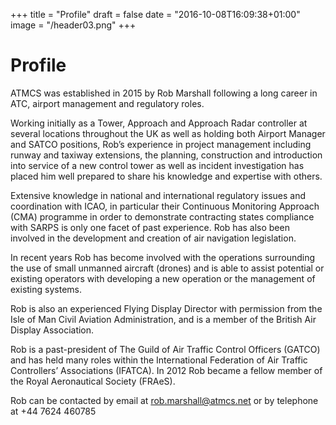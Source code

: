 +++
title = "Profile"
draft = false
date = "2016-10-08T16:09:38+01:00"
image = "/header03.png"
+++

# Profile

ATMCS was established in 2015 by Rob Marshall following a long career in ATC, airport management and regulatory roles.

Working initially as a Tower, Approach and Approach Radar controller at several locations throughout the UK as well as holding both Airport Manager and SATCO positions, Rob&#8217;s experience in project management including runway and taxiway extensions, the planning, construction and introduction into service of a new control tower as well as incident investigation has placed him well prepared to share his knowledge and expertise with others.

Extensive knowledge in national and international regulatory issues and coordination with ICAO, in particular their Continuous Monitoring Approach (CMA) programme in order to demonstrate contracting states compliance with SARPS is only one facet of past experience. Rob has also been involved in the development and creation of air navigation legislation.

In recent years Rob has become involved with the operations surrounding the use of small unmanned aircraft (drones) and is able to assist potential or existing operators with developing a new operation or the management of existing systems.

Rob is also an experienced Flying Display Director with permission from the Isle of Man Civil Aviation Administration, and is a member of the British Air Display Association.

Rob is a past-president of The Guild of Air Traffic Control Officers (GATCO) and has held many roles within the International Federation of Air Traffic Controllers&#8217; Associations (IFATCA). In 2012 Rob became a fellow member of the Royal Aeronautical Society (FRAeS).

Rob can be contacted by email at <a href="mailto:rob.marshall@atmcs.net">rob.marshall@atmcs.net</a> or by telephone at +44 7624 460785
